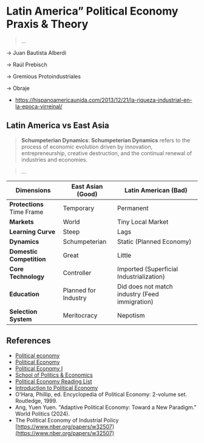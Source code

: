 # Latin America” Political Economy Praxis & Theory

> …

→ Juan Bautista Alberdi

→ Raúl Prebisch

→ Gremious Protoindustriales

→ Obraje

- https://hispanoamericaunida.com/2013/12/21/la-riqueza-industrial-en-la-epoca-virreinal/

## Latin America vs East Asia

> **Schumpeterian Dynamics**:  **Schumpeterian Dynamics** refers to the process of economic evolution driven by innovation, entrepreneurship, creative destruction, and the continual renewal of industries and economies.
> 

> …
> 

| **Dimensions** | **East Asian (Good)** | **Latin American (Bad)** |
| --- | --- | --- |
| **Protections** Time Frame | Temporary | Permanent |
| **Markets** | World | Tiny Local Market |
| **Learning Curve** | Steep | Lags |
| **Dynamics** | Schumpeterian | Static (Planned Economy) |
| **Domestic Competition** | Great | Little |
| **Core Technology** | Controller | Imported (Superficial Industrialization) |
| **Education** | Planned for Industry | Did does not match industry (Feed immigration) |
| **Selection System** | Meritocracy | Nepotism |


## References

- [Political economy](https://en.wikipedia.org/wiki/Political_economy)
- [Political Economy](https://en.wikipedia.org/wiki/Political_economy)
- [Political Economy I](https://ocw.mit.edu/courses/17-100j-political-economy-i-spring-2016/)
- [School of Politics & Economics](https://www.kcl.ac.uk/political-economy/undergraduate/recommend-reading-list)
- [Political Economy Reading List](https://politicalscience.yale.edu/political-economy-reading-list)
- [Introduction to Political Economy](https://ocw.mit.edu/courses/14-770-introduction-to-political-economy-fall-2017/)
- O'Hara, Phillip, ed. Encyclopedia of Political Economy: 2-volume set. Routledge, 1999.
- Ang, Yuen Yuen. "Adaptive Political Economy: Toward a New Paradigm." World Politics (2024).
- The Political Economy of Industrial Policy
[https://www.nber.org/papers/w32507](https://www.nber.org/papers/w32507)